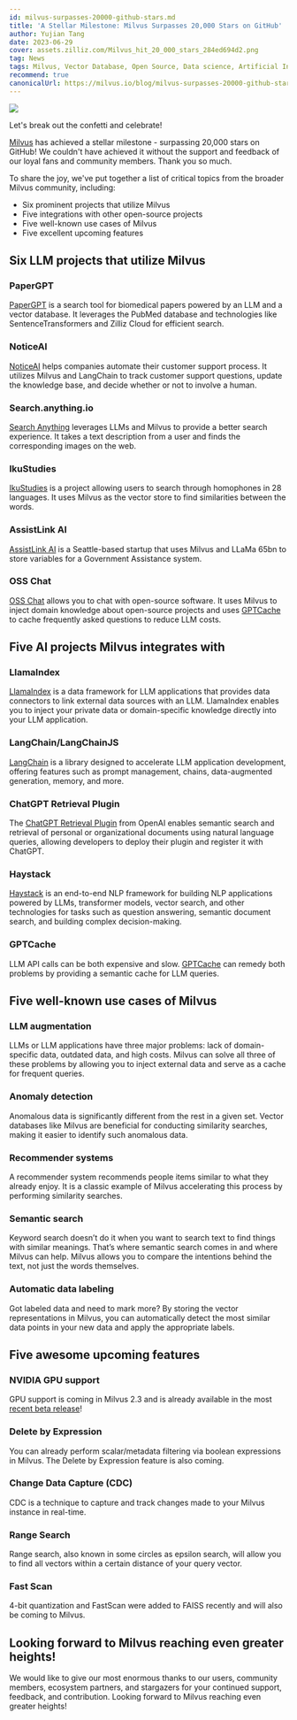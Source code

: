 ```yaml
---
id: milvus-surpasses-20000-github-stars.md
title: 'A Stellar Milestone: Milvus Surpasses 20,000 Stars on GitHub'
author: Yujian Tang
date: 2023-06-29
cover: assets.zilliz.com/Milvus_hit_20_000_stars_284ed694d2.png
tag: News
tags: Milvus, Vector Database, Open Source, Data science, Artificial Intelligence, Vector Management
recommend: true
canonicalUrl: https://milvus.io/blog/milvus-surpasses-20000-github-stars.md
---
```


![](https://assets.zilliz.com/Milvus_hit_20_000_stars_284ed694d2.png)

Let's break out the confetti and celebrate! 

[Milvus](https://github.com/milvus-io/milvus) has achieved a stellar milestone - surpassing 20,000 stars on GitHub! We couldn't have achieved it without the support and feedback of our loyal fans and community members. Thank you so much. 

To share the joy, we've put together a list of critical topics from the broader Milvus community, including:
 
- Six prominent projects that utilize Milvus
- Five integrations with other open-source projects
- Five well-known use cases of Milvus
- Five excellent upcoming features

## Six LLM projects that utilize Milvus

### PaperGPT

[PaperGPT](http://papergpt.bio) is a search tool for biomedical papers powered by an LLM and a vector database. It leverages the PubMed database and technologies like SentenceTransformers and Zilliz Cloud for efficient search. 

### NoticeAI

[NoticeAI](https://www.noticeai.com/) helps companies automate their customer support process. It utilizes Milvus and LangChain to track customer support questions, update the knowledge base, and decide whether or not to involve a human.

### Search.anything.io 

[Search Anything](http://search.anything.io) leverages LLMs and Milvus to provide a better search experience. It takes a text description from a user and finds the corresponding images on the web.

### IkuStudies

[IkuStudies](https://ikustudies.xyz/) is a project allowing users to search through homophones in 28 languages. It uses Milvus as the vector store to find similarities between the words. 

### AssistLink AI

[AssistLink AI](https://www.linkedin.com/company/assistlink/about/) is a Seattle-based startup that uses Milvus and LLaMa 65bn to store variables for a Government Assistance system.

### OSS Chat

[OSS Chat](http://osschat.io) allows you to chat with open-source software. It uses Milvus to inject domain knowledge about open-source projects and uses [GPTCache](https://zilliz.com/blog/Caching-LLM-Queries-for-performance-improvements) to cache frequently asked questions to reduce LLM costs. 

## Five AI projects Milvus integrates with

### LlamaIndex 

[LlamaIndex](https://github.com/jerryjliu/llama_index) is a data framework for LLM applications that provides data connectors to link external data sources with an LLM. LlamaIndex enables you to inject your private data or domain-specific knowledge directly into your LLM application. 

### LangChain/LangChainJS

[LangChain](https://github.com/hwchase17/langchain) is a library designed to accelerate LLM application development, offering features such as prompt management, chains, data-augmented generation, memory, and more. 

### ChatGPT Retrieval Plugin 

The [ChatGPT Retrieval Plugin](https://github.com/openai/chatgpt-retrieval-plugin) from OpenAI enables semantic search and retrieval of personal or organizational documents using natural language queries, allowing developers to deploy their plugin and register it with ChatGPT. 

### Haystack 

[Haystack](https://github.com/deepset-ai/haystack) is an end-to-end NLP framework for building NLP applications powered by LLMs, transformer models, vector search, and other technologies for tasks such as question answering, semantic document search, and building complex decision-making. 

### GPTCache

LLM API calls can be both expensive and slow. [GPTCache](https://github.com/zilliztech/gptcache) can remedy both problems by providing a semantic cache for LLM queries. 

## Five well-known use cases of Milvus

### LLM augmentation

LLMs or LLM applications have three major problems: lack of domain-specific data, outdated data, and high costs. Milvus can solve all three of these problems by allowing you to inject external data and serve as a cache for frequent queries.

### Anomaly detection

Anomalous data is significantly different from the rest in a given set. Vector databases like Milvus are beneficial for conducting similarity searches, making it easier to identify such anomalous data. 

### Recommender systems

A recommender system recommends people items similar to what they already enjoy. It is a classic example of Milvus accelerating this process by performing similarity searches. 

### Semantic search

Keyword search doesn’t do it when you want to search text to find things with similar meanings. That’s where semantic search comes in and where Milvus can help. Milvus allows you to compare the intentions behind the text, not just the words themselves.

### Automatic data labeling

Got labeled data and need to mark more? By storing the vector representations in Milvus, you can automatically detect the most similar data points in your new data and apply the appropriate labels.

## Five awesome upcoming features

### NVIDIA GPU support

GPU support is coming in Milvus 2.3 and is already available in the most [recent beta release](https://github.com/milvus-io/milvus/releases/tag/v2.3.0-beta)! 

### Delete by Expression

You can already perform scalar/metadata filtering via boolean expressions in Milvus. The Delete by Expression feature is also coming.

### Change Data Capture (CDC)

CDC is a technique to capture and track changes made to your Milvus instance in real-time.

### Range Search

Range search, also known in some circles as epsilon search, will allow you to find all vectors within a certain distance of your query vector.

### Fast Scan

4-bit quantization and FastScan were added to FAISS recently and will also be coming to Milvus.

## Looking forward to Milvus reaching even greater heights!

We would like to give our most enormous thanks to our users, community members, ecosystem partners, and stargazers for your continued support, feedback, and contribution. Looking forward to Milvus reaching even greater heights! 


